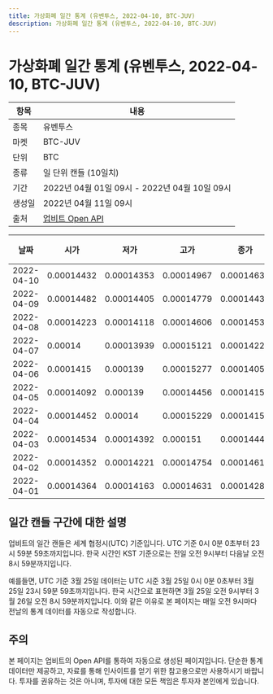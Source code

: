 ```yaml
---
title: 가상화폐 일간 통계 (유벤투스, 2022-04-10, BTC-JUV)
description: 가상화폐 일간 통계 (유벤투스, 2022-04-10, BTC-JUV)
---
```



가상화폐 일간 통계 (유벤투스, 2022-04-10, BTC-JUV)
===

|항목|내용|
|--|--|
|종목|유벤투스|
|마켓|BTC-JUV|
|단위|BTC|
|종류|일 단위 캔들 (10일치)|
|기간|2022년 04월 01일 09시 - 2022년 04월 10일 09시|
|생성일|2022년 04월 11일 09시|
|출처|[업비트 Open API](https://docs.upbit.com)|


|날짜|시가|저가|고가|종가|비고|
|--|--|--|--|--|--|
|2022-04-10|0.00014432|0.00014353|0.00014967|0.00014633|    |
|2022-04-09|0.00014482|0.00014405|0.00014779|0.00014432|    |
|2022-04-08|0.00014223|0.00014118|0.00014606|0.00014534|    |
|2022-04-07|0.00014|0.00013939|0.00015121|0.00014223|    |
|2022-04-06|0.0001415|0.000139|0.00015277|0.00014051|    |
|2022-04-05|0.00014092|0.000139|0.00014456|0.0001415|    |
|2022-04-04|0.00014452|0.00014|0.00015229|0.00014154|    |
|2022-04-03|0.00014534|0.00014392|0.000151|0.00014444|    |
|2022-04-02|0.00014352|0.00014221|0.00014754|0.00014611|    |
|2022-04-01|0.00014364|0.00014163|0.00014631|0.00014285|    |


일간 캔들 구간에 대한 설명
---


업비트의 일간 캔들은 세계 협정시(UTC) 기준입니다. 
UTC 기준 0시 0분 0초부터 23시 59분 59초까지입니다. 
한국 시간인 KST 기준으로는 전일 오전 9시부터 다음날 오전 8시 59분까지입니다. 


예를들면, UTC 기준 3월 25일 데이터는 UTC 시준 3월 25일 0시 0분 0초부터 3월 25일 23시 59분 59초까지입니다. 
한국 시간으로 표현하면 3월 25일 오전 9시부터 3월 26일 오전 8시 59분까지입니다. 
이와 같은 이유로 본 페이지는 매일 오전 9시마다 전날의 통계 데이터를 자동으로 작성합니다. 


주의
---


본 페이지는 업비트의 Open API를 통하여 자동으로 생성된 페이지입니다. 
단순한 통계 데이터만 제공하고, 자료를 통해 인사이트를 얻기 위한 참고용으로만 사용하시기 바랍니다. 
투자를 권유하는 것은 아니며, 투자에 대한 모든 책임은 투자자 본인에게 있습니다. 
